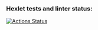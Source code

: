 ### Hexlet tests and linter status:
[![Actions Status](https://github.com/prvmjsky/java-project-61/actions/workflows/hexlet-check.yml/badge.svg)](https://github.com/prvmjsky/java-project-61/actions)